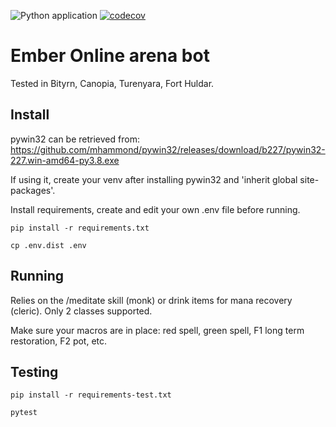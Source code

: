 ![Python application](https://github.com/Lauriy/ember-online-bot/workflows/Python%20application/badge.svg)
[![codecov](https://codecov.io/gh/Lauriy/ember-online-bot/branch/master/graph/badge.svg)](https://codecov.io/gh/Lauriy/ember-online-bot)

# Ember Online arena bot
Tested in Bityrn, Canopia, Turenyara, Fort Huldar.

## Install

pywin32 can be retrieved from:
https://github.com/mhammond/pywin32/releases/download/b227/pywin32-227.win-amd64-py3.8.exe

If using it, create your venv after installing pywin32 and 'inherit global site-packages'.

Install requirements, create and edit your own .env file before running.

`pip install -r requirements.txt`

`cp .env.dist .env`

## Running

Relies on the /meditate skill (monk) or drink items for mana recovery (cleric). Only 2 classes supported.

Make sure your macros are in place: red spell, green spell, F1 long term restoration, F2 pot, etc.

## Testing
`pip install -r requirements-test.txt`

`pytest`
